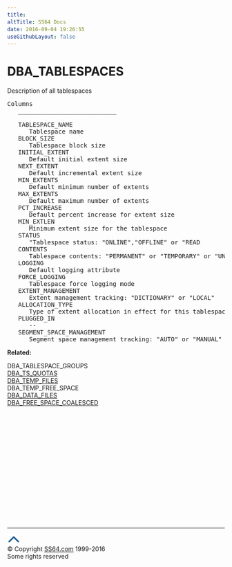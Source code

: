 ```yaml
---
title:
altTitle: SS64 Docs
date: 2016-09-04 19:26:55
useGithubLayout: false
---
```

<!-- #BeginLibraryItem "/Library/head_orad.lbi" --><!-- #EndLibraryItem --><h1>DBA_TABLESPACES </h1><p> Description of all tablespaces </p> 
 
<pre>Columns
   ___________________________
 
   TABLESPACE_NAME
      Tablespace name
   BLOCK_SIZE
      Tablespace block size
   INITIAL_EXTENT
      Default initial extent size
   NEXT_EXTENT
      Default incremental extent size 
   MIN_EXTENTS
      Default minimum number of extents
   MAX_EXTENTS
      Default maximum number of extents
   PCT_INCREASE
      Default percent increase for extent size
   MIN_EXTLEN
      Minimum extent size for the tablespace
   STATUS
      "Tablespace status: "ONLINE","OFFLINE" or "READ
   CONTENTS
      Tablespace contents: "PERMANENT" or "TEMPORARY" or "UNDO"
   LOGGING
      Default logging attribute
   FORCE_LOGGING
      Tablespace force logging mode
   EXTENT_MANAGEMENT
      Extent management tracking: "DICTIONARY" or "LOCAL"
   ALLOCATION_TYPE
      Type of extent allocation in effect for this tablespace
   PLUGGED_IN
      --
   SEGMENT_SPACE_MANAGEMENT
      Segment space management tracking: "AUTO" or "MANUAL"
</pre>
<p><b>Related:</b></p>
<p>DBA_TABLESPACE_GROUPS<br>
<a href="DBA_TS_QUOTAS.html">DBA_TS_QUOTAS</a><br>
<a href="DBA_TEMP_FILES.html">DBA_TEMP_FILES</a><br>
DBA_TEMP_FREE_SPACE<br>
<a href="DBA_DATA_FILES.html">DBA_DATA_FILES</a><br>
<a href="DBA_FREE_SPACE_COALESCED.html">DBA_FREE_SPACE_COALESCED</a></p><!-- #BeginLibraryItem "/Library/foot_orad.lbi" --><p>
<!-- oracle-footer -->
<ins class="adsbygoogle" style="display:inline-block;width:300px;height:250px" data-ad-client="ca-pub-6140977852749469" data-ad-slot="4275490898"></ins>
<script>
(adsbygoogle = window.adsbygoogle || []).push({});
</script></p>
<hr>
<div id="bl" class="footer"><a href="DBA_TABLESPACES.html#"><img src="../images/top.png" width="30" height="22" alt="Back to the Top"></a></div>
<div id="br" class="footer, tagline">© Copyright <a href="http://ss64.com/">SS64.com</a> 1999-2016<br>
Some rights reserved</div>
<!-- #EndLibraryItem -->

